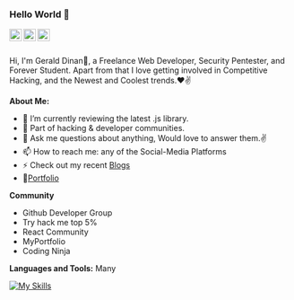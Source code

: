 





### Hello World 👋 



<a href="https://twitter.com/zapboy216">
<img align="left" alt="gerald dinan | Twitter" width="22px" src="https://cdn.jsdelivr.net/npm/simple-icons@v3/icons/twitter.svg" />
</a>
<a href="https://www.linkedin.com/in/gerald-dinan-00761121b/">
<img align="left" alt="gerald dinan" width="22px" src="https://cdn.jsdelivr.net/npm/simple-icons@v3/icons/linkedin.svg" />
</a>
<a href="https://medium.com/@zapboy216">
<img align="left" alt="gerald dinan" width="22px" src="https://cdn.jsdelivr.net/npm/simple-icons@v3/icons/medium.svg" />

</a>
<br />

<br />

Hi, I'm Gerald Dinan🙌, a Freelance Web Developer, Security Pentester, and Forever Student. Apart from that I love getting involved in Competitive Hacking, and the Newest and Coolest trends.❤✌

**About Me:**

- 🌱 I’m currently reviewing the latest .js library.
- 👯 Part of hacking & developer communities.
- 💬 Ask me questions about anything, Would love to answer them.✌
- 📫 How to reach me: any of the Social-Media Platforms
- ⚡ Check out my recent [Blogs](https://medium.com/@szapboy216)
- 📝[Portfolio](https://zapboy216.github.io/portfolio/)




**Community**
- Github Developer Group
- Try hack me top 5%
- React Community
- MyPortfolio
- Coding Ninja

**Languages and Tools:**
Many





[![My Skills](https://skillicons.dev/icons?i=html,css,js,react,nextjs,solidjs,alpinejs,bootstrap,vercel,materialui,netlify,tailwind,ai,d3,ps,cloudflare,firebase,bash,codepen,gulp,vscode,discord,twitter,github&perline=12)](https://skillicons.dev)
